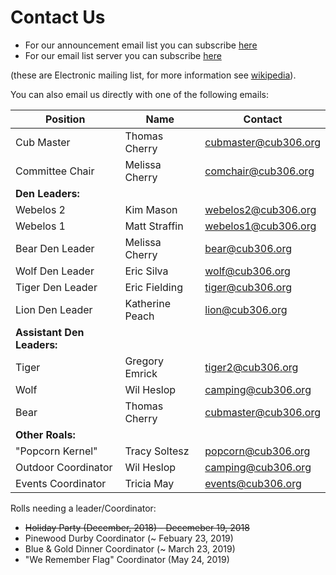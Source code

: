 # Contact Us #

* For our announcement email list you can subscribe [here](subscribe.md)
* For our email list server you can subscribe [here](http://lists.cub306.org/listinfo.cgi/talk-cub306.org)

(these are Electronic mailing list, for more information see [wikipedia](https://en.wikipedia.org/wiki/Electronic_mailing_list)).

You can also email us directly with one of the following emails:

| Position            | Name            | Contact                              |
| ------------------- | --------------- | ------------------------------------ |
| Cub Master          | Thomas Cherry   | [cubmaster@cub306.org](mailto:cubmaster@cub306.org) |
| Committee Chair     | Melissa Cherry  | [comchair@cub306.org](mailto:comchair@cub306.org)| |
| **Den Leaders:**    |                 | |
| Webelos 2           | Kim Mason       | [webelos2@cub306.org](mailto:webelos2@cub306.org) |
| Webelos 1           | Matt Straffin   | [webelos1@cub306.org](mailto:webelos1@cub306.org) |
| Bear Den Leader     | Melissa Cherry  | [bear@cub306.org](mailto:bear@cub306.org) |
| Wolf Den Leader     | Eric Silva      | [wolf@cub306.org](mailto:wolf@cub306.org) |
| Tiger Den Leader    | Eric Fielding   | [tiger@cub306.org](mailto:tiger@cub306.org) |
| Lion Den Leader     | Katherine Peach | [lion@cub306.org](mailto:lion@cub306.org) |
| **Assistant Den Leaders:** |          | |
| Tiger               | Gregory Emrick  | [tiger2@cub306.org](mailto:tiger2@cub306.org) |
| Wolf                | Wil Heslop      | [camping@cub306.org](mailto:camping@cub306.org) |
| Bear                | Thomas Cherry   | [cubmaster@cub306.org](mailto:cubmaster@cub306.org) |
| **Other Roals:**    |                 | |
| "Popcorn Kernel"    | Tracy Soltesz   | [popcorn@cub306.org](mailto:popcorn@cub306.org) |
| Outdoor Coordinator | Wil Heslop      | [camping@cub306.org](mailto:camping@cub306.org) |
| Events Coordinator  | Tricia May      | [events@cub306.org](mailto:events@cub306.org) |

Rolls needing a leader/Coordinator:

<!--* CPC Service Project Coordinator ( November 24, 2018)-->
* ~~Holiday Party (December, 2018) - Decemeber 19, 2018~~
* Pinewood Durby Coordinator (~ Febuary 23, 2019)
* Blue & Gold Dinner Coordinator (~ March 23, 2019)
* "We Remember Flag" Coordinator (May 24, 2019)

